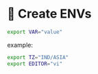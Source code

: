 # 🐧 Create ENVs

```bash
export VAR="value"
```
example:
```bash
export TZ="IND/ASIA"
export EDITOR="vi"
```